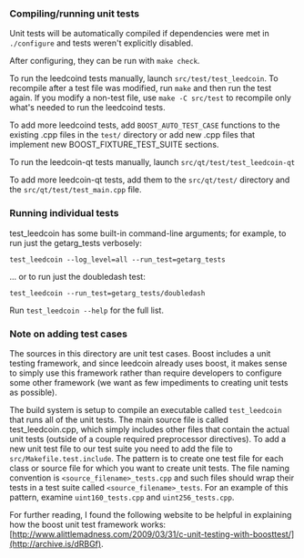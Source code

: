 ### Compiling/running unit tests

Unit tests will be automatically compiled if dependencies were met in `./configure`
and tests weren't explicitly disabled.

After configuring, they can be run with `make check`.

To run the leedcoind tests manually, launch `src/test/test_leedcoin`. To recompile
after a test file was modified, run `make` and then run the test again. If you
modify a non-test file, use `make -C src/test` to recompile only what's needed
to run the leedcoind tests.

To add more leedcoind tests, add `BOOST_AUTO_TEST_CASE` functions to the existing
.cpp files in the `test/` directory or add new .cpp files that
implement new BOOST_FIXTURE_TEST_SUITE sections.

To run the leedcoin-qt tests manually, launch `src/qt/test/test_leedcoin-qt`

To add more leedcoin-qt tests, add them to the `src/qt/test/` directory and
the `src/qt/test/test_main.cpp` file.

### Running individual tests

test_leedcoin has some built-in command-line arguments; for
example, to run just the getarg_tests verbosely:

    test_leedcoin --log_level=all --run_test=getarg_tests

... or to run just the doubledash test:

    test_leedcoin --run_test=getarg_tests/doubledash

Run `test_leedcoin --help` for the full list.

### Note on adding test cases

The sources in this directory are unit test cases.  Boost includes a
unit testing framework, and since leedcoin already uses boost, it makes
sense to simply use this framework rather than require developers to
configure some other framework (we want as few impediments to creating
unit tests as possible).

The build system is setup to compile an executable called `test_leedcoin`
that runs all of the unit tests.  The main source file is called
test_leedcoin.cpp, which simply includes other files that contain the
actual unit tests (outside of a couple required preprocessor
directives). To add a new unit test file to our test suite you need
to add the file to `src/Makefile.test.include`. The pattern is to
create one test file for each class or source file for which you want
to create unit tests.  The file naming convention is
`<source_filename>_tests.cpp` and such files should wrap their tests
in a test suite called `<source_filename>_tests`.  For an example of
this pattern, examine `uint160_tests.cpp` and `uint256_tests.cpp`.

For further reading, I found the following website to be helpful in
explaining how the boost unit test framework works:
[http://www.alittlemadness.com/2009/03/31/c-unit-testing-with-boosttest/](http://archive.is/dRBGf).
